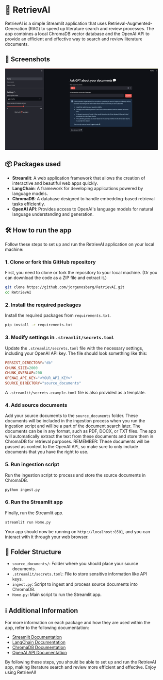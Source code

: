 # 📑 RetrievAI

RetrievAI is a simple Streamlit application that uses Retrieval-Augmented-Generation (RAG) to speed up literature search and review processes. The app combines a local ChromaDB vector database and the OpenAI API to provide an efficient and effective way to search and review literature documents.

## 📸 Screenshots

![Home Page](retrievai/assets/screenshot_home.png)

## 📦 Packages used

- **Streamlit**: A web application framework that allows the creation of interactive and beautiful web apps quickly.
- **LangChain**: A framework for developing applications powered by language models.
- **ChromaDB**: A database designed to handle embedding-based retrieval tasks efficiently.
- **OpenAI API**: Provides access to OpenAI's language models for natural language understanding and generation.

## 🛠️ How to run the app

Follow these steps to set up and run the RetrievAI application on your local machine:

### 1. Clone or fork this GitHub repository

First, you need to clone or fork the repository to your local machine. (Or you can download the code as a ZIP file and extract it.)

```bash
git clone https://github.com/jorgenosberg/RetrievAI.git
cd RetrievAI
```

### 2. Install the required packages

Install the required packages from `requirements.txt`.

```bash
pip install -r requirements.txt
```

### 3. Modify settings in `.streamlit/secrets.toml`

Update the `.streamlit/secrets.toml` file with the necessary settings, including your OpenAI API key. The file should look something like this:

```toml
PERSIST_DIRECTORY="db"
CHUNK_SIZE=2000
CHUNK_OVERLAP=200
OPENAI_API_KEY="<YOUR_API_KEY>"
SOURCE_DIRECTORY="source_documents"
```

A `.streamlit/secrets.example.toml` file is also provided as a template.

### 4. Add source documents

Add your source documents to the `source_documents` folder. These documents will be included in the ingestion process when you run the ingestion script and will be a part of the document search later. The documents can be in any format, such as PDF, DOCX, or TXT files. The app will automatically extract the text from these documents and store them in ChromaDB for retrieval purposes. REMEMBER: These documents will be passed as context to the OpenAI API, so make sure to only include documents that you have the right to use.

### 5. Run ingestion script

Run the ingestion script to process and store the source documents in ChromaDB.

```bash
python ingest.py
```

### 6. Run the Streamlit app

Finally, run the Streamlit app.

```bash
streamlit run Home.py
```

Your app should now be running on `http://localhost:8501`, and you can interact with it through your web browser.

## 📁 Folder Structure

- `source_documents/`: Folder where you should place your source documents.
- `.streamlit/secrets.toml`: File to store sensitive information like API keys.
- `ingest.py`: Script to ingest and process source documents into ChromaDB.
- `Home.py`: Main script to run the Streamlit app.

## ℹ️ Additional Information

For more information on each package and how they are used within the app, refer to the following documentation:

- [Streamlit Documentation](https://docs.streamlit.io/)
- [LangChain Documentation](https://docs.langchain.com/)
- [ChromaDB Documentation](https://docs.trychroma.com/)
- [OpenAI API Documentation](https://platform.openai.com/docs/overview)

By following these steps, you should be able to set up and run the RetrievAI app, making literature search and review more efficient and effective. Enjoy using RetrievAI!
